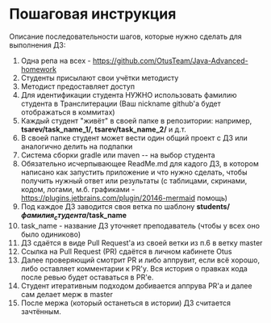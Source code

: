 # Пошаговая инструкция
Описание последовательности шагов, которые нужно сделать для выполнения ДЗ:

1) Одна репа на всех - https://github.com/OtusTeam/Java-Advanced-homework
2) Студенты присылают свои учётки методисту
3) Методист предоставляет доступ
4) Для идентификации студента НУЖНО использовать фамилию студента в Транслитерации (Ваш nickname github'а будет отображаться в коммитах)
5) Каждый студент "живёт" в своей папке в репозитории: например, **tsarev/task_name_1/, tsarev/task_name_2/** и д.т.
6) В своей папке студент может вести один общий проект с ДЗ или аналогично делить на подпапки
7) Система сборки gradle или maven -- на выбор студента
8) Обязательно исчерпывающее ReadMe.md для кадого ДЗ, в котором написано как запустить приложение и что нужно сделать, чтобы получить нужный ответ или результаты (с таблицами, скринами, кодом, логами, м.б. графиками - https://plugins.jetbrains.com/plugin/20146-mermaid помощь)
9) Под каждое ДЗ заводится своя ветка по шаблону **students/$фамилия_студента/$task_name**
10) task_name - название ДЗ уточняет преподаватель (чтобы у всех оно было одиниково) 
11) ДЗ сдаётся в виде Pull Request'а из своей ветки из п.6 в ветку master
12) Ссылка на Pull Request (PR) сдаётся в личном кабинете Otus
13) Далее проверяющий смотрит PR и либо аппрувит, если всё хорошо, либо оставляет комментарии к PR'у. Вся история о правках кода после ревью будет оставаться в PR'е.
14) Студент итеративным подходом добивается аппрува PR'а и далее сам делает мерж в master
15) После мержа (который останеться в истории) ДЗ считается зачтённым.
